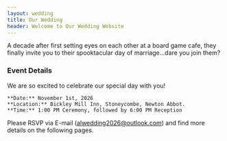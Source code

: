 ```yaml
---
layout: wedding
title: Our Wedding
header: Welcome to Our Wedding Website
---
```


A decade after first setting eyes on each other at a board game cafe, they finally invite you to their spooktacular day of marriage...dare you join them?

### Event Details
We are so excited to celebrate our special day with you!

    **Date:** November 1st, 2026
    **Location:** Bickley Mill Inn, Stoneycombe, Newton Abbot.
    **Time:** 1:00 PM Ceremony, followed by 6:00 PM Reception

Please RSVP via E-mail (alwedding2026@outlook.com) and find more details on the following pages.
